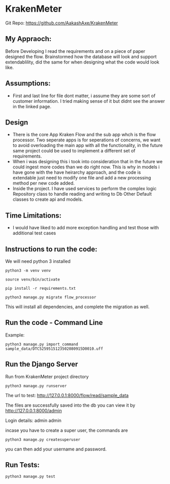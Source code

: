 # KrakenMeter
Git Repo: https://github.com/AakashAxe/KrakenMeter
## My Appraoch:
Before Developing I read the requirements and on a piece of paper designed the flow. 
Brainstormed how the database will look and support extendablility, did the same for when designing what the code would look like.

## Assumptions:
- First and last line for file dont matter, i assume they are some sort of customer information. I tried making sense of it but didnt see the answer in the linked page.

## Design
- There is the core App Kraken Flow and the sub app whch is the flow processor. Two seperate apps is for seperations of concerns, we want to avoid overloading the main app with all the functionality, in the future same project could be used to implement a different set of requirements.
- When i was designing this i took into consideration that in the future we could ingest more codes than we do right now.
    This is why in models i have gone with the have heirarchy approach, and the code is extendable just need to modify one file and add a new processing method per new code added.
- Inside the project. 
    I have used services to perform the complex logic
    Repository class to handle reading and writing to Db
    Other Default classes to create api and models.


## Time Limitations:
- I would have liked to add more exception handling and test those with additional test cases

## Instructions to run the code:
We will need python 3 installed
```
python3 -m venv venv

source venv/bin/activate

pip install -r requirements.txt

python3 manage.py migrate flow_processor
```

This will install all dependencies, and complete the migration as well.

## Run the code - Command Line
Example:
```
python3 manage.py import_command sample_data/DTC5259515123502080915D0010.uff
```

## Run the Django Server
Run from KrakenMeter project directory
```
python3 manage.py runserver
```
The url to test:
http://127.0.0.1:8000/flow/read/sample_data

The files are successfully saved into the db you can view it by 
http://127.0.0.1:8000/admin

Login details:
admin
admin

incase you have to create a super user, the commands are 
```
python3 manage.py createsuperuser
```

you can then add your username and password.


## Run Tests:

```
python3 manage.py test
```



    


